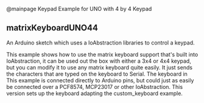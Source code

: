 @mainpage Keypad Example for UNO with 4 by 4 Keypad

## matrixKeyboardUNO44

An Arduino sketch which uses a IoAbstraction libraries to control a keypad.
 
 This example shows how to use the matrix keyboard support that's built into IoAbstraction,
 it can be used out the box with either a 3x4 or 4x4 keypad, but you can modify it to use
 any matrix keyboard quite easily.
 It just sends the characters that are typed on the keyboard to Serial. The keyboard in This
 example is connected directly to Arduino pins, but could just as easily be connected over
 a PCF8574, MCP23017 or other IoAbstraction.
 This version sets up the keyboard adapting the custom_keyboard example.
 
